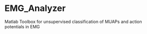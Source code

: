 # EMG_Analyzer
Matlab Toolbox for unsupervised classification of MUAPs and action potentials in EMG
